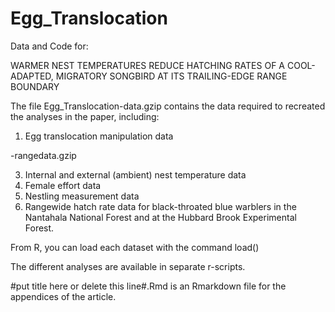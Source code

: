 # Egg_Translocation
Data and Code for:

WARMER NEST TEMPERATURES REDUCE HATCHING RATES OF A COOL-ADAPTED, MIGRATORY SONGBIRD AT ITS TRAILING-EDGE RANGE BOUNDARY  

The file Egg_Translocation-data.gzip contains the data required to recreated the analyses in the paper, including:

1. Egg translocation manipulation data

-rangedata.gzip

3. Internal and external (ambient) nest temperature data
4. Female effort data
5. Nestling measurement data
6. Rangewide hatch rate data for black-throated blue warblers in the Nantahala National Forest and at the Hubbard Brook Experimental Forest.

From R, you can load each dataset with the command load()

The different analyses are available in separate r-scripts.

#put title here or delete this line#.Rmd is an Rmarkdown file for the appendices of the article.
